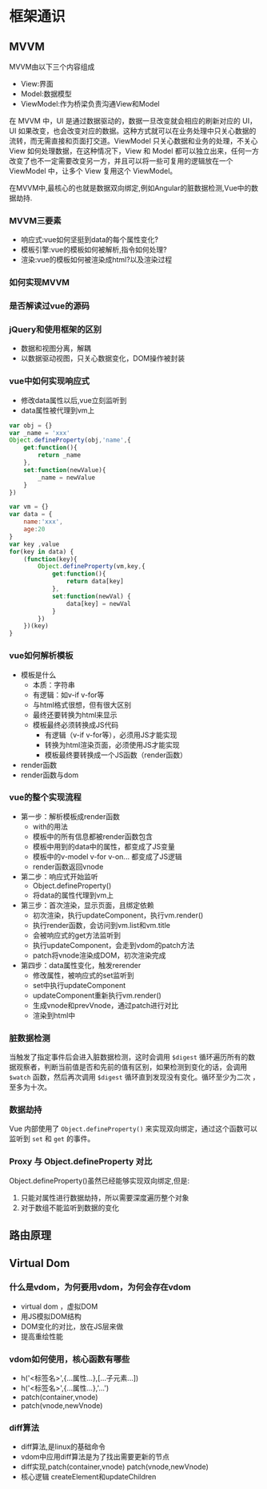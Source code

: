 # 框架通识

## MVVM

MVVM由以下三个内容组成

- View:界面
- Model:数据模型
- ViewModel:作为桥梁负责沟通View和Model

在 MVVM 中，UI 是通过数据驱动的，数据一旦改变就会相应的刷新对应的 UI，UI 如果改变，也会改变对应的数据。这种方式就可以在业务处理中只关心数据的流转，而无需直接和页面打交道。ViewModel 只关心数据和业务的处理，不关心 View 如何处理数据，在这种情况下，View 和 Model 都可以独立出来，任何一方改变了也不一定需要改变另一方，并且可以将一些可复用的逻辑放在一个 ViewModel 中，让多个 View 复用这个 ViewModel。

在MVVM中,最核心的也就是数据双向绑定,例如Angular的脏数据检测,Vue中的数据劫持.

### MVVM三要素

- 响应式:vue如何坚挺到data的每个属性变化?
- 模板引擎:vue的模板如何被解析,指令如何处理?
- 渲染:vue的模板如何被渲染成html?以及渲染过程

### 如何实现MVVM

### 是否解读过vue的源码

### jQuery和使用框架的区别

- 数据和视图分离，解耦
- 以数据驱动视图，只关心数据变化，DOM操作被封装

### vue中如何实现响应式

- 修改data属性以后,vue立刻监听到
- data属性被代理到vm上

```js
var obj = {}
var _name = 'xxx'
Object.defineProperty(obj,'name',{
	get:function(){
        return _name
    },
    set:function(newValue){
        _name = newValue
    }
})
```

```js
var vm = {}
var data = {
    name:'xxx',
    age:20
}
var key ,value
for(key in data) {
    (function(key){
        Object.defineProperty(vm,key,{
            get:function(){
                return data[key]
            },
            set:function(newVal) {
                data[key] = newVal
            }
        })
    })(key)
}
```

### vue如何解析模板

- 模板是什么
  - 本质：字符串
  - 有逻辑：如v-if v-for等
  - 与html格式很想，但有很大区别
  - 最终还要转换为html来显示
  - 模板最终必须转换成JS代码
    - 有逻辑（v-if v-for等），必须用JS才能实现
    - 转换为html渲染页面，必须使用JS才能实现
    - 模板最终要转换成一个JS函数（render函数）
- render函数
- render函数与dom

### vue的整个实现流程

- 第一步：解析模板成render函数
  - with的用法
  - 模板中的所有信息都被render函数包含
  - 模板中用到的data中的属性，都变成了JS变量
  - 模板中的v-model v-for v-on... 都变成了JS逻辑
  - render函数返回vnode
- 第二步：响应式开始监听
  - Object.defineProperty()
  - 将data的属性代理到vm上
- 第三步：首次渲染，显示页面，且绑定依赖
  - 初次渲染，执行updateComponent，执行vm.render()
  - 执行render函数，会访问到vm.list和vm.title
  - 会被响应式的get方法监听到
  - 执行updateComponent，会走到vdom的patch方法
  - patch将vnode渲染成DOM，初次渲染完成
- 第四步：data属性变化，触发rerender
  - 修改属性，被响应式的set监听到
  - set中执行updateComponent
  - updateComponent重新执行vm.render()
  - 生成vnode和prevVnode，通过patch进行对比
  - 渲染到html中

### 脏数据检测

当触发了指定事件后会进入脏数据检测，这时会调用 `$digest` 循环遍历所有的数据观察者，判断当前值是否和先前的值有区别，如果检测到变化的话，会调用 `$watch` 函数，然后再次调用 `$digest` 循环直到发现没有变化。循环至少为二次 ，至多为十次。

### 数据劫持

Vue 内部使用了 `Object.defineProperty()` 来实现双向绑定，通过这个函数可以监听到 `set` 和 `get` 的事件。

### Proxy 与 Object.defineProperty 对比

Object.defineProperty()虽然已经能够实现双向绑定,但是:

1. 只能对属性进行数据劫持，所以需要深度遍历整个对象
2. 对于数组不能监听到数据的变化



## 路由原理

## Virtual Dom

### 什么是vdom，为何要用vdom，为何会存在vdom

- virtual dom ，虚拟DOM
- 用JS模拟DOM结构
- DOM变化的对比，放在JS层来做
- 提高重绘性能

### vdom如何使用，核心函数有哪些

- h('<标签名>',{...属性...},[...子元素...])
- h('<标签名>',{...属性...},'...')
- patch(container,vnode)
- patch(vnode,newVnode)

### diff算法

- diff算法,是linux的基础命令
- vdom中应用diff算法是为了找出需要更新的节点
- diff实现,patch(container,vnode) patch(vnode,newVnode)
- 核心逻辑 createElement和updateChildren





